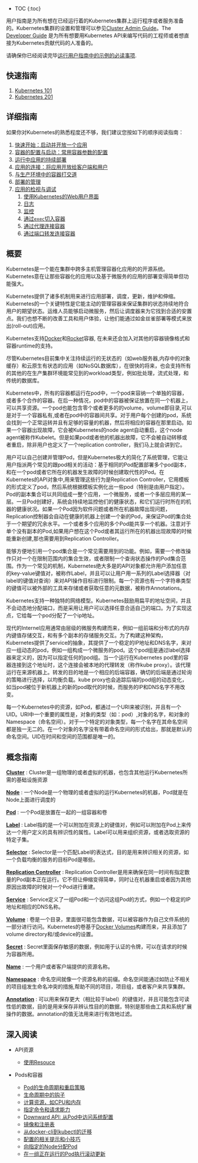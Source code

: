 ---
---

* TOC
{:toc}

用户指南是为所有想在已经运行着的Kubernetes集群上运行程序或者服务准备的。Kubernetes集群的设置和管理可以参见[Cluster Admin Guide](/docs/admin/)。The [Developer Guide](https://github.com/kubernetes/kubernetes/tree/{{page.githubbranch}}/docs/devel/) 是为所有想要用Kubernetes API来编写代码的工程师或者想直接为Kubernetes贡献代码的人准备的。

请确保你已经阅读完毕[运行用户指南中的示例的必读事项](/docs/user-guide/prereqs).

## 快速指南

1. [Kubernetes 101](/docs/user-guide/walkthrough/)
1. [Kubernetes 201](/docs/user-guide/walkthrough/k8s201)

## 详细指南

如果你对Kubernetes的熟悉程度还不够，我们建议您按如下的顺序阅读指南：

1. [快速开始：启动并开放一个应用](/docs/user-guide/quick-start)
1. [容器的配置与启动：常用容器参数的配置](/docs/user-guide/configuring-containers)
1. [运行中应用的持续部署](/docs/user-guide/deploying-applications)
1. [应用的连接：将应用开放给客户端和用户](/docs/user-guide/connecting-applications)
1. [与生产环境中的容器打交道](/docs/user-guide/production-pods)
1. [部署的管理](/docs/user-guide/managing-deployments)
1. [应用的检视与调试](/docs/user-guide/introspection-and-debugging)
    1. [使用Kubernetes的Web用户界面](/docs/user-guide/ui)
    1. [日志](/docs/user-guide/logging)
    1. [监控](/docs/user-guide/monitoring)
    1. [通过`exec`切入容器](/docs/user-guide/getting-into-containers)
    1. [通过代理连接容器](/docs/user-guide/connecting-to-applications-proxy)
    1. [通过端口转发连接容器](/docs/user-guide/connecting-to-applications-port-forward)

## 概要

Kubernetes是一个能在集群中跨多主机管理容器化应用的的开源系统。Kubernetes意在让那些容器化的应用以及基于微服务的应用的部署变得简单但功能强大。

Kubernetes提供了诸多机制用来进行应用部署，调度，更新，维护和伸缩。Kubernetes的一个关键特性是它能主动的管理容器来保证集群的状态持续地符合用户的期望状态。运维人员能够启动微服务，然后让调度器来为它找到合适的安置点。我们也想不断的改善工具和用户体验，让他们能通过如金丝雀部署等模式来放出(roll-out)应用。

Kubernetes支持[Docker](http://www.docker.io)和[Rocket](https://coreos.com/blog/rocket/)容器, 在未来还会加入对其他的容器镜像格式和容器runtime的支持。

尽管Kubernetes目前集中关注持续运行的无状态的（如web服务器,内存中的对象缓存）和云原生有状态的应用（如NoSQL数据库），在很快的将来，也会支持所有的其他的在生产集群环境能常见到的workload类型，例如批处理，流式处理，和传统的数据库。

Kubernetes中，所有的容器都运行在pod中，一个pod来容纳一个单独的容器，或者多个合作的容器。在后一种情况，pod中的容器被保证放置在同一个机器上，可以共享资源。一个pod也能包含零个或者更多的的volume，volume即目录,可以是对于一个容器私有,或者在pod中的容器间共享。对于用户每个创建的pod，系统会找到一个正常运转并且有足够的容量的机器，然后将相应的容器在那里启动。如果一个容器出现故障，它会被Kubernetes的node agent自动重启，这个node agent被称作Kubelet。但是如果pod或者他的机器出故障，它不会被自动转移或者重启，除非用户也定义了一个replication controller，我们马上就会讲到它。

用户可以自己创建并管理Pod，但是Kubernetes极大的简化了系统管理，它能让用户指派两个常见的跟pod相关的活动：基于相同的Pod配置部署多个pod副本，和在一个pod或者它所在的机器发生故障的时候创建取代性的Pod。在Kubernetes的API对象中,用来管理这些行为是Replication Controller，它用模板的形式定义了pod，然后系统根据模板实例化出一些pod（特别是由用户指定）。Pod的副本集合可以共同组成一整个应用，一个微服务，或者一个多层应用的某一层。一旦Pod创建好，系统会持续地监控他们的健康状态，和它们运行时所在的机器的健康状况。如果一个Pod因为软件问题或者所在机器故障出现问题，Replication控制器会自动在健康的机器上创建一个新的Pod，来保证Pod的集合处于一个期望的冗余水平。一个或者多个应用的多个Pod能共享一个机器。注意对于单个没有副本的Pod,如果用户想在这个Pod或者其运行所在的机器出现故障的时候能重新创建,那也需要用到Replication Controller。


能够方便地引用一个pod集合是一个常见需要用到的功能。例如，需要一个修改操作只对一个在限制范围内的集合生效，或者限制一个查询状态操作的Pod集合范围。作为一个常见的机制，Kubernetes绝大多是的API对象都允许用户添加任意的key-value键值对，被称作Label，并且可以让用户用一系列的Label选择器（对label的键值对查询）来对API操作目标进行限制。每一个资源也有一个字符串类型的键值可以被外部的工具来存储或者获取任意的元数据，被称作Annotations。

Kubernetes支持一种独特的网络模型。Kubernetes鼓励用扁平的地址空间，并且不会动态地分配端口，而是采用让用户可以选择任意合适自己的端口。为了实现这点，它给每一个pod分配了一个ip地址。

现代的Internel应用通常由层级的微服务构建而来，例如一组前端和分布式的内存内键值存储交互，和有多个副本的存储服务交互。为了构建这种架构，Kubernetes提供了service的抽象，其提供了一个稳定的IP地址和DNS名字，来对应一组动态的pod，例如一组构成一个微服务的pod。这个pod组是通过label选择器来定义的，因为可以指定任何的pod组。当一个运行在Kubernetes pod里的容器连接到这个地址时，这个连接会被本地的代理转发（称作kube proxy）。该代理运行在来源机器上。转发的目的地是一个相应的后端容器，确切的后端是通过轮询的策略进行选择，以均衡负载。kube proxy也会追踪后端的pod组的动态变化，如当pod被位于新机器上的新的pod取代的时候，而服务的IP和DNS名字不用改变。


每一个Kubernetes中的资源，如Pod，都通过一个URI来被识别，并且有一个UID。URI中一个重要的属性是，对象的类型（如：pod）,对象的名字，和对象的Namespace（命名空间）。对于一个特定的对象类型，每一个名字在其命名空间都是独一无二的。在一个对象的名字没有带着命名空间的形式给出，那就是默认的命名空间。UID在时间和空间的范围都是唯一的。


## 概念指南


[**Cluster**](/docs/admin/)
: Cluster是一组物理的或者虚拟的机器，也包含其他运行Kubernetes所需的基础设施资源

[**Node**](/docs/admin/node)
: 一个Node是一个物理的或者虚拟的运行Kubernetes的机器，Pod就是在Node上面进行调度的

[**Pod**](/docs/user-guide/pods)
: 一个Pod是放置在一起的一组容器和卷

[**Label**](/docs/user-guide/labels)
: Label指的是一个可以附加在资源上的键值对，例如可以附加在Pod上来传达一个用户定义的具有辨识性的属性。Label可以用来组织资源，或者选取资源的特定子集。

[**Selector**](/docs/user-guide/labels/#label-selectors)
: Selector是一个匹配Label的表达式，目的是用来辨识相关的资源，如一个负载均衡的服务的目标Pod是哪些。

[**Replication Controller**](/docs/user-guide/replication-controller)
: Replication Controller是用来确保在同一时间有指定数量的Pod副本正在运行。它不但让伸缩变得简单，同时让在机器重启或者因为其他原因出故障的时候对一个Pod进行重建。

[**Service**](/docs/user-guide/services)
: Service定义了一组Pod和一个访问这组Pod的方式，例如一个稳定的IP地址和相应的DNS名称。

[**Volume**](/docs/user-guide/volumes)
: 卷是一个目录，里面很可能包含数据，可以被容器作为自己文件系统的一部分进行访问。Kubernetes的卷基于[Docker Volumes](https://docs.docker.com/userguide/dockervolumes/)构建而来，并且添加了volume directory和/或device的设置。

[**Secret**](/docs/user-guide/secrets)
: Secret里面保存敏感的数据，例如用于认证的令牌，可以在请求的时候为容器所用。

[**Name**](/docs/user-guide/identifiers)
: 一个用户或者客户端提供的资源名称。

[**Namespace**](/docs/user-guide/namespaces)
: 命名空间就像一个资源名称的前缀。命名空间能通过如防止不相关的项目组发生命名冲突的措施,帮助不同的项目，项目组，或者客户来共享集群。

[**Annotation**](/docs/user-guide/annotations)
: 可以用来保存更大（相比较于label）的键值对，并且可能包含可读性低的数据，目的是用来保存非辨认性目的的数据，特别是那些由工具和系统扩展操作的数据。annotation的值无法用来进行有效地过滤。

## 深入阅读

* API资源
  * [使用Resouce](/docs/user-guide/working-with-resources)

* Pods和容器
  * [Pod的生命周期和重启策略](/docs/user-guide/pod-states)
  * [生命周期中的钩子](/docs/user-guide/container-environment)
  * [计算资源，如CPU和内存](/docs/user-guide/compute-resources)
  * [指定命令和请求能力](/docs/user-guide/containers)
  * [Downward API: 从Pod中访问系统配置](/docs/user-guide/downward-api)
  * [镜像和注册表](/docs/user-guide/images)
  * [从docker-cli到kubectl的迁移](/docs/user-guide/docker-cli-to-kubectl)
  * [配置的相关提示和小技巧](/docs/user-guide/config-best-practices)
  * [向指定的Node分配Pod](/docs/user-guide/node-selection/)
  * [在一组正在运行的Pod执行滚动更新](/docs/user-guide/update-demo/)
